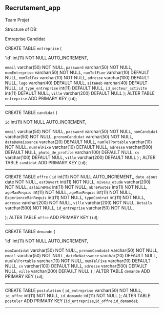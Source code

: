 ## Recrutement_app
Team Projet

Structure of DB:

Entreprise
Candidat

CREATE TABLE `entreprise` (

'id` int(11) NOT NULL AUTO_INCREMENT,

`email` varchar(50) NOT NULL,
`password` varchar(50) NOT NULL,
`nomEntreprise` varchar(50) NOT NULL,
`numTelFixe` varchar(10) DEFAULT NULL,
`numTelFax` varchar(10) NOT NULL,
`adresse` varchar(100) DEFAULT NULL,
`logo` varchar(40) DEFAULT NULL,
`siteWeb` varchar(40) DEFAULT NULL,
`id_type_entreprise` int(11) DEFAULT NULL,
`id_secteur_activite` int(11) DEFAULT NULL,
`ville` varchar(200) DEFAULT NULL
);
ALTER TABLE `entreprise` ADD PRIMARY KEY (`id`);

____________________________________________________

CREATE TABLE `candidat` (

`id` int(11) NOT NULL AUTO_INCREMENT,

`email` varchar(50) NOT NULL,
`password` varchar(50) NOT NULL,
`nomCandidat` varchar(50) NOT NULL,
`prenomCandidat` varchar(50) NOT NULL,
`dateDeNaissance` varchar(20) DEFAULT NULL,
`numTelPortable` varchar(10) NOT NULL,
`numTelFixe` varchar(10) DEFAULT NULL,
`adresse` varchar(500) DEFAULT NULL,
`photo_de_profile` varchar(100) DEFAULT NULL,
`cv` varchar(100) DEFAULT NULL,
`ville` varchar(200) DEFAULT NULL
) ;
ALTER TABLE `candidat` ADD PRIMARY KEY (`id`);

____________________________________________________

CREATE TABLE `offre` (
`id` int(11) NOT NULL AUTO_INCREMENT,,
`date_ajout` date NOT NULL,
`estOuvert` int(11) NOT NULL,
`niveau_etude` varchar(200) NOT NULL,
`salaireMax` int(11) NOT NULL,
`nbrePostes` int(11) NOT NULL,
`ageMaxRequis` int(11) NOT NULL,
`ageMinRequis` int(11) NOT NULL,
`ExperienceMinRequis` int(11) NOT NULL,
`typeContrat` int(11) NOT NULL,
`adresse` varchar(200) NOT NULL,
`ville` varchar(200) NOT NULL,
`Details` varchar(500) NOT NULL,
`id_entreprise` varchar(50) NOT NULL,

);
ALTER TABLE `offre` ADD PRIMARY KEY (`id`);

________________________________________________

CREATE TABLE `demande` (

'id` int(11) NOT NULL AUTO_INCREMENT,

`nomCandidat` varchar(50) NOT NULL,
`prenomCandidat` varchar(50) NOT NULL,
`email` varchar(50) NOT NULL,
`dateDeNaissance` varchar(20) DEFAULT NULL,
`numTelPortable` varchar(10) NOT NULL,
`numTelFixe` varchar(10) DEFAULT NULL,
`cv` varchar(100) DEFAULT NULL,
`adresse` varchar(500) DEFAULT NULL,
`ville` varchar(200) DEFAULT NULL
) ;
ALTER TABLE `demande` ADD PRIMARY KEY (`id`);

________________________________________________

CREATE TABLE `postulation` (
`id_entreprise` varchar(50) NOT NULL,
`id_offre` int(11) NOT NULL,
`id_demande` int(11) NOT NULL
);
ALTER TABLE `postuler` ADD PRIMARY KEY (`id_entreprise`,`id_offre`,`id_demande`);

_______________________________________________

